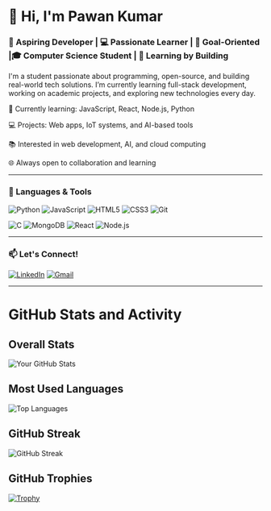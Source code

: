 # 👋 Hi, I'm Pawan Kumar

### 🌱 Aspiring Developer | 💻 Passionate Learner | 🎯 Goal-Oriented |🎓 Computer Science Student  |    🚀 Learning by Building

I'm a student passionate about programming, open-source, and building real-world tech solutions. I’m currently learning full-stack development, working on academic projects, and exploring new technologies every day.

🌱 Currently learning: JavaScript, React, Node.js, Python

💻 Projects: Web apps, IoT systems, and AI-based tools

📚 Interested in web development, AI, and cloud computing

🌐 Always open to collaboration and learning

---

### 🔧 Languages & Tools
![Python](https://img.shields.io/badge/-Python-333333?style=flat&logo=python)
![JavaScript](https://img.shields.io/badge/-JavaScript-333333?style=flat&logo=javascript)
![HTML5](https://img.shields.io/badge/-HTML5-333333?style=flat&logo=html5)
![CSS3](https://img.shields.io/badge/-CSS3-333333?style=flat&logo=css3)
![Git](https://img.shields.io/badge/-Git-333333?style=flat&logo=git)

![C](https://img.shields.io/badge/-C-333333?style=flat&logo=c)
![MongoDB](https://img.shields.io/badge/-MongoDB-333333?style=flat&logo=mongodb)
![React](https://img.shields.io/badge/-React-333333?style=flat&logo=react)
![Node.js](https://img.shields.io/badge/-Node.js-333333?style=flat&logo=node.js)
<!-- Add or remove badges as appropriate -->

---


### 📫 Let's Connect!
[![LinkedIn](https://img.shields.io/badge/-LinkedIn-0A66C2?style=flat&logo=linkedin&logoColor=white)](https://www.linkedin.com/in/pawan-kumar-n/)
[![Gmail](https://img.shields.io/badge/-Email-D14836?style=flat&logo=gmail&logoColor=white)](mailto:kumarpawan49995@gmail.com)

---
# GitHub Stats and Activity

## Overall Stats

![Your GitHub Stats](https://github-readme-stats.vercel.app/api?username=pawan-25k&show_icons=true&theme=default)

## Most Used Languages

![Top Languages](https://github-readme-stats.vercel.app/api/top-langs/?username=yourusername&layout=compact&theme=default)

## GitHub Streak

![GitHub Streak](https://github-readme-streak-stats.herokuapp.com/?user=pawan-25k&theme=github-dark)


## GitHub Trophies

[![Trophy](https://github-profile-trophy.vercel.app/?username=pawan-25k&theme=darkhub&no-frame=true&margin-w=15)](https://github.com/ryo-ma/github-profile-trophy)
